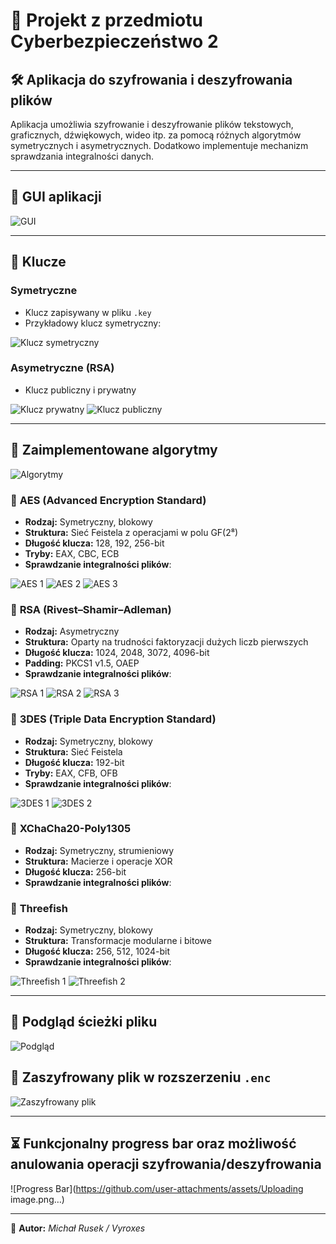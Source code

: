 # 🔐 Projekt z przedmiotu Cyberbezpieczeństwo 2

## 🛠 Aplikacja do szyfrowania i deszyfrowania plików

Aplikacja umożliwia szyfrowanie i deszyfrowanie plików tekstowych, graficznych, dźwiękowych, wideo itp. za pomocą różnych algorytmów symetrycznych i asymetrycznych. Dodatkowo implementuje mechanizm sprawdzania integralności danych.

---

## 🎨 GUI aplikacji

![GUI](https://github.com/user-attachments/assets/a0e696d4-9646-447c-8c6c-06f4e906de3b)

---

## 🔑 Klucze

### Symetryczne
- Klucz zapisywany w pliku `.key`
- Przykładowy klucz symetryczny:

![Klucz symetryczny](https://github.com/user-attachments/assets/19bb7fa7-9a64-4313-a5de-3aac51feb9a2)

### Asymetryczne (RSA)
- Klucz publiczny i prywatny

![Klucz prywatny](https://github.com/user-attachments/assets/2878717b-fce9-4e8a-b876-1a8c93462dd7)
![Klucz publiczny](https://github.com/user-attachments/assets/63195745-329a-424c-8157-f2039de5b813)

---

## 🔢 Zaimplementowane algorytmy

![Algorytmy](https://github.com/user-attachments/assets/5b04e1a5-d0ae-4c62-89e0-d8f56da48dd3)

### 🔹 **AES (Advanced Encryption Standard)**
- **Rodzaj:** Symetryczny, blokowy
- **Struktura:** Sieć Feistela z operacjami w polu GF(2⁸)
- **Długość klucza:** 128, 192, 256-bit
- **Tryby:** EAX, CBC, ECB
- **Sprawdzanie integralności plików**:

![AES 1](https://github.com/user-attachments/assets/e886e708-3506-4e16-b7c6-256dd724c763)
![AES 2](https://github.com/user-attachments/assets/423ba5e0-4a6b-47a5-8b63-ab8d7e97babc)
![AES 3](https://github.com/user-attachments/assets/4885a943-6e9c-4c38-ae9b-03635532fa0d)

### 🔹 **RSA (Rivest–Shamir–Adleman)**
- **Rodzaj:** Asymetryczny
- **Struktura:** Oparty na trudności faktoryzacji dużych liczb pierwszych
- **Długość klucza:** 1024, 2048, 3072, 4096-bit
- **Padding:** PKCS1 v1.5, OAEP
- **Sprawdzanie integralności plików**:

![RSA 1](https://github.com/user-attachments/assets/c325fa2c-37d9-45f7-91a4-b41c30c13a28)
![RSA 2](https://github.com/user-attachments/assets/b206d97e-384d-4a46-acb8-515e39b01c3f)
![RSA 3](https://github.com/user-attachments/assets/5aa8efe8-f5fb-4827-8112-101f36380190)

### 🔹 **3DES (Triple Data Encryption Standard)**
- **Rodzaj:** Symetryczny, blokowy
- **Struktura:** Sieć Feistela
- **Długość klucza:** 192-bit
- **Tryby:** EAX, CFB, OFB
- **Sprawdzanie integralności plików**:

![3DES 1](https://github.com/user-attachments/assets/af48a252-52f1-4f31-8e93-870b5ebc7d9d)
![3DES 2](https://github.com/user-attachments/assets/c12f4715-42ce-4d88-997d-63e62cc89393)

### 🔹 **XChaCha20-Poly1305**
- **Rodzaj:** Symetryczny, strumieniowy
- **Struktura:** Macierze i operacje XOR
- **Długość klucza:** 256-bit
- **Sprawdzanie integralności plików**:

### 🔹 **Threefish**
- **Rodzaj:** Symetryczny, blokowy
- **Struktura:** Transformacje modularne i bitowe
- **Długość klucza:** 256, 512, 1024-bit
- **Sprawdzanie integralności plików**:

![Threefish 1](https://github.com/user-attachments/assets/3e42f900-9449-45fa-89d4-31f072dbaef5)
![Threefish 2](https://github.com/user-attachments/assets/95ab525a-91a2-4b25-99df-c0881e2089e1)

---

## 📂 Podgląd ścieżki pliku

![Podgląd](https://github.com/user-attachments/assets/2d44b4db-6f1f-409f-b72d-72eb4d6e5d41)

## 🔏 Zaszyfrowany plik w rozszerzeniu `.enc`

![Zaszyfrowany plik](https://github.com/user-attachments/assets/016528f5-c610-40fa-bb58-e320fa2cbead)

---

## ⏳ Funkcjonalny **progress bar** oraz możliwość anulowania operacji szyfrowania/deszyfrowania

![Progress Bar](https://github.com/user-attachments/assets/Uploading image.png…)

---

📌 **Autor:** *Michał Rusek / Vyroxes*
